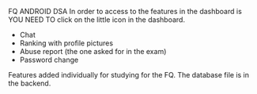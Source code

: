 
FQ ANDROID DSA
In order to access to the features in the dashboard is YOU NEED TO click on the little icon in the dashboard.
- Chat
- Ranking with profile pictures
- Abuse report (the one asked for in the exam)
- Password change

Features added individually for studying for the FQ.
The database file is in the backend.
